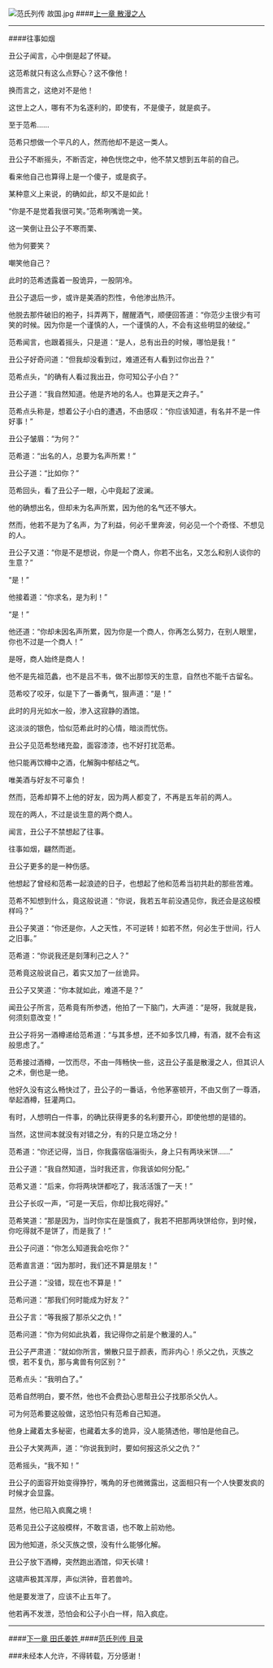 ![范氏列传 故国.jpg](http://upload-images.jianshu.io/upload_images/5325164-76071d958dee9602.jpg?imageMogr2/auto-orient/strip%7CimageView2/2/w/1240)
####[上一章 散漫之人 ](http://www.jianshu.com/p/6a62a3f5fca8)
***
####往事如烟

丑公子闻言，心中倒是起了怀疑。

这范希就只有这么点野心？这不像他！

换而言之，这绝对不是他！

这世上之人，哪有不为名逐利的，即使有，不是傻子，就是疯子。

至于范希……

范希只想做一个平凡的人，然而他却不是这一类人。

丑公子不断摇头，不断否定，神色恍惚之中，他不禁又想到五年前的自己。

看来他自己也算得上是一个傻子，或是疯子。

某种意义上来说，的确如此，却又不是如此！

“你是不是觉着我很可笑。”范希咧嘴诡一笑。

这一笑倒让丑公子不寒而栗、

他为何要笑？

嘲笑他自己？

此时的范希透露着一股诡异，一股阴冷。

丑公子退后一步，或许是美酒的烈性，令他渗出热汗。

他脱去那件破旧的袍子，抖弄两下，醒醒酒气，顺便回答道：“你范少主很少有可笑的时候。因为你是一个谨慎的人，一个谨慎的人，不会有这些明显的破绽。”

范希闻言，也跟着摇头，只是道：“是人，总有出丑的时候，哪怕是我！”

丑公子好奇问道：“但我却没看到过，难道还有人看到过你出丑？”

范希点头，“的确有人看过我出丑，你可知公子小白？”

丑公子道：“我自然知道。他是齐地的名人。也算是天之弃子。”

范希点头称是，想着公子小白的遭遇，不由感叹：“你应该知道，有名并不是一件好事！”

丑公子皱眉：“为何？”

范希道：“出名的人，总要为名声所累！”

丑公子道：“比如你？”

范希回头，看了丑公子一眼，心中竟起了波澜。

他的确想出名，但却未为名声所累，因为他的名气还不够大。

然而，他若不是为了名声，为了利益，何必千里奔波，何必见一个个奇怪、不想见的人。

丑公子又道：“你是不是想说，你是一个商人，你若不出名，又怎么和别人谈你的生意？”

“是！”

他接着道：“你求名，是为利！”

“是！”

他还道：“你却未因名声所累，因为你是一个商人，你再怎么努力，在别人眼里，你也不过是一个商人！”

是呀，商人始终是商人！

他不是先祖范蠡，也不是吕不韦，做不出那惊天的生意，自然也不能千古留名。

范希咬了咬牙，似是下了一番勇气，狠声道：“是！”

此时的月光如水一般，渗入这寂静的酒馆。

这淡淡的银色，恰似范希此时的心情，暗淡而忧伤。

丑公子见范希愁绪充盈，面容漆漆，也不好打扰范希。

他只能再饮樽中之酒，化解胸中郁结之气。

唯美酒与好友不可辜负！

然而，范希却算不上他的好友，因为两人都变了，不再是五年前的两人。

现在的两人，不过是谈生意的两个商人。

闻言，丑公子不禁想起了往事。

往事如烟，翩然而逝。

丑公子更多的是一种伤感。

他想起了曾经和范希一起浪迹的日子，也想起了他和范希当初共赴的那些苦难。

范希不知想到什么，竟这般说道：“你说，我若五年前没遇见你，我还会是这般模样吗？”

丑公子笑道：“你还是你，人之天性，不可逆转！如若不然，何必生于世间，行人之旧事。”

范希道：“你说我还是刻薄利己之人？”

范希竟这般说自己，着实又加了一丝诡异。

丑公子又笑道：“你本就如此，难道不是？”

闻丑公子所言，范希竟有所参透，他拍了一下脑门，大声道：“是呀，我就是我，何须刻意改变！”

丑公子将另一酒樽递给范希道：“与其多想，还不如多饮几樽，有酒，就不会有这般思虑了。”

范希接过酒樽，一饮而尽，不由一阵畅快一些，这丑公子虽是散漫之人，但其识人之术，倒也是一绝。

他好久没有这么畅快过了，丑公子的一番话，令他茅塞顿开，不由又倒了一尊酒，举起酒樽，狂灌两口。

有时，人想明白一件事，的确比获得更多的名利要开心，即使他想的是错的。

当然，这世间本就没有对错之分，有的只是立场之分！

范希道：“你还记得，当日，你我露宿临淄街头，身上只有两块米饼……”

丑公子道：“我自然知道，当时我还言，你我该如何分配。”

范希又道：“后来，你将两块饼都吃了，我活活饿了一天！”

丑公子长叹一声，“可是一天后，你却比我吃得好。”

范希笑道：“那是因为，当时你实在是饿疯了，我若不把那两块饼给你，到时候，你吃得就不是饼了，而是我了！”

丑公子问道：“你怎么知道我会吃你？”

范希直言道：“因为那时，我们还不算是朋友！”

丑公子道：“没错，现在也不算是！”

范希问道：“那我们何时能成为好友？”

丑公子言：“等我报了那杀父之仇！”

范希问道：“你为何如此执着，我记得你之前是个散漫的人。”

丑公子严肃道：“就如你所言，懒散只显于颜表，而非内心！杀父之仇，灭族之恨，若不复仇，那与禽兽有何区别？”

范希点头：“我明白了。”

范希自然明白，要不然，他也不会费劲心思帮丑公子找那杀父仇人。

可为何范希要这般做，这恐怕只有范希自己知道。

他身上藏着太多秘密，也藏着太多的诡异，没人能猜透他，哪怕是他自己。

丑公子大笑两声，道：“你说我到时，要如何报这杀父之仇？”

范希摇头，“我不知！”

丑公子的面容开始变得狰狞，嘴角的牙也微微露出，这面相只有一个人快要发疯的时候才会显露。

显然，他已陷入疯魔之境！

范希见丑公子这般模样，不敢言语，也不敢上前劝他。

因为他知道，杀父灭族之恨，没有什么能够化解。

丑公子放下酒樽，突然跑出酒馆，仰天长啸！

这啸声极其浑厚，声似洪钟，音若兽吟。

他是要发泄了，应该不止五年了。

他若再不发泄，恐怕会和公子小白一样，陷入疯症。

***
####[下一章 田氏姜姓 ](http://www.jianshu.com/p/9a79e174d3c9)
####[范氏列传 目录](http://www.jianshu.com/p/201ae7825e2c)

###未经本人允许，不得转载，万分感谢！